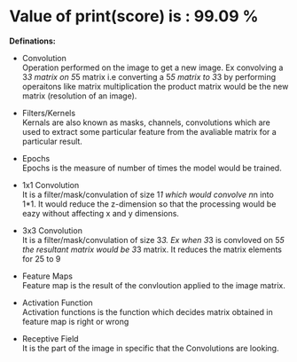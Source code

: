 
# Value of print(score) is : 99.09 %

**Definations:**

* Convolution  
Operation performed on the image to get a new image. Ex convolving a 3*3 matrix on 5*5 matrix i.e converting a 5*5 matrix to 3*3 by performing operaitons like matrix multiplication the product matrix would be the new matrix (resolution of an image).

* Filters/Kernels  
Kernals are also known as masks, channels, convolutions which are used to extract some particular feature from the avaliable matrix for a particular result. 

* Epochs  
Epochs is the measure of number of times the model would be trained.

* 1x1 Convolution  
It is a filter/mask/convulation of size 1*1 which would convolve n*n into 1*1. It would reduce the z-dimension so that the processing would be eazy without affecting x and y dimensions.

* 3x3 Convolution  
It is a filter/mask/convulation of size 3*3. Ex when 3*3 is convloved on 5*5 the resultant matrix would be 3*3 matrix. It reduces the matrix elements for 25 to 9

* Feature Maps  
Feature map is the result of the convloution applied to the image matrix.

* Activation Function  
Activation functions is the function which decides matrix obtained in feature map is right or wrong

* Receptive Field  
It is the part of the image in specific that the Convolutions are looking.
